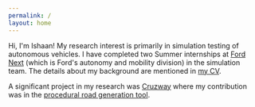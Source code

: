```yaml
---
permalink: /
layout: home
---
```

Hi, I'm Ishaan! My research interest is primarily in simulation testing of autonomous vehicles. I have completed two Summer internships at [Ford Next](https://fordauthority.com/2022/03/ford-next-created-by-jim-farley-last-year-to-spur-av-tech-development/) (which is Ford's autonomy and mobility division) in the simulation team. The details about my background are mentioned in [my CV](../assets/Ishaan_Resume_Latest.pdf).

A significant project in my research was [Cruzway](https://ieeexplore.ieee.org/abstract/document/9304625) where my contribution was in the [procedural road generation tool](https://github.com/AugmentedDesignLab/Sumo2Unreal).   

